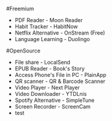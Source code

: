 #Freemium 

- PDF Reader - Moon Reader
- Habit Tracker - HabitNow
- Netflix Alternative - OnStream (Free)
- Language Learning - Duolingo
  
#OpenSource 

- File share - LocalSend
- EPUB Reader - Book's Story
- Access Phone's File in PC - PlainApp
- QR scanner - QR & Barcode Scanner
- Video Player - Next Player
- Video Downloader - YTDLnis
- Spotify Alternative - SimpleTune
- Screen Recorder - ScreenCam
- test